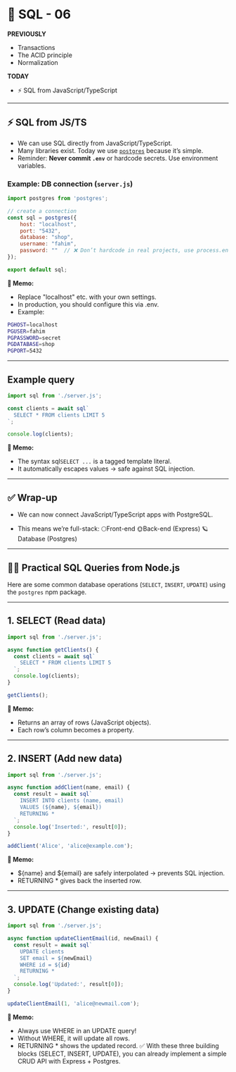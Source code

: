 # 🐘 SQL - 06

**PREVIOUSLY**
- Transactions  
- The ACID principle  
- Normalization  

**TODAY**
- ⚡ SQL from JavaScript/TypeScript  

---

## ⚡ SQL from JS/TS

- We can use SQL directly from JavaScript/TypeScript.  
- Many libraries exist. Today we use [`postgres`](https://www.npmjs.com/package/postgres) because it’s simple.  
- Reminder: **Never commit `.env`** or hardcode secrets. Use environment variables.  

### Example: DB connection (`server.js`)

```js
import postgres from 'postgres';

// create a connection
const sql = postgres({
    host: "localhost",
    port: "5432",
    database: "shop",
    username: "fahim",
    password: ""  // ❌ Don’t hardcode in real projects, use process.env.PG_PASSWORD
});

export default sql;
```

**📝 Memo:**
- Replace "localhost" etc. with your own settings.
- In production, you should configure this via .env.
- Example:
```bash
PGHOST=localhost
PGUSER=fahim
PGPASSWORD=secret
PGDATABASE=shop
PGPORT=5432
```

---

## Example query
```js
import sql from './server.js';

const clients = await sql`
  SELECT * FROM clients LIMIT 5
`;

console.log(clients);
```

**📝 Memo:**
- The syntax sql`SELECT ...` is a tagged template literal.
- It automatically escapes values → safe against SQL injection.

---

## ✅ Wrap-up

- We can now connect JavaScript/TypeScript apps with PostgreSQL.

- This means we’re full-stack:
🌕Front-end
🌞Back-end (Express)
🪐Database (Postgres)


---

## 🧑‍💻 Practical SQL Queries from Node.js

Here are some common database operations (`SELECT`, `INSERT`, `UPDATE`) using the `postgres` npm package.

---

## 1. SELECT (Read data)

```js
import sql from './server.js';

async function getClients() {
  const clients = await sql`
    SELECT * FROM clients LIMIT 5
  `;
  console.log(clients);
}

getClients();
```

**📝 Memo:**
- Returns an array of rows (JavaScript objects).
- Each row’s column becomes a property.

---

## 2. INSERT (Add new data)
```js
import sql from './server.js';

async function addClient(name, email) {
  const result = await sql`
    INSERT INTO clients (name, email)
    VALUES (${name}, ${email})
    RETURNING *
  `;
  console.log('Inserted:', result[0]);
}

addClient('Alice', 'alice@example.com');
```

**📝 Memo:**
- ${name} and ${email} are safely interpolated → prevents SQL injection.
- RETURNING * gives back the inserted row.

---

## 3. UPDATE (Change existing data)
```js
import sql from './server.js';

async function updateClientEmail(id, newEmail) {
  const result = await sql`
    UPDATE clients
    SET email = ${newEmail}
    WHERE id = ${id}
    RETURNING *
  `;
  console.log('Updated:', result[0]);
}

updateClientEmail(1, 'alice@newmail.com');
```

**📝 Memo:**
- Always use WHERE in an UPDATE query!
- Without WHERE, it will update all rows.
- RETURNING * shows the updated record.
✅ With these three building blocks (SELECT, INSERT, UPDATE), you can already implement a simple CRUD API with Express + Postgres.